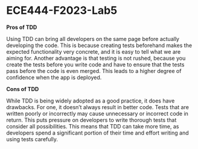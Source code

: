 # ECE444-F2023-Lab5

**Pros of TDD**

Using TDD can bring all developers on the same page before actually developing the code. This is because creating tests beforehand makes the expected functionality very concrete, and it is easy to tell what we are aiming for. Another advantage is that testing is not rushed, because you create the tests before you write code and have to ensure that the tests pass before the code is even merged. This leads to a higher degree of confidence when the app is deployed.

**Cons of TDD**

While TDD is being widely adopted as a good practice, it does have drawbacks. For one, it doesn’t always result in better code. Tests that are written poorly or incorrectly may cause unnecessary or incorrect code in return. This puts pressure on developers to write thorough tests that consider all possibilities. This means that TDD can take more time, as developers spend a significant portion of their time and effort writing and using tests carefully. 

